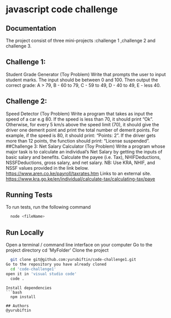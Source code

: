 # javascript code challenge
## Documentation
The project consist of three mini-projects :challenge 1 ,challenge 2 and challenge 3.

## Challenge 1:
 Student Grade Generator (Toy Problem)
Write that prompts the user to input student marks. The input should be between 0 and 100. Then output the correct grade:
A > 79, B - 60 to 79, C -  59 to 49, D - 40 to 49, E - less 40.
## Challenge 2:
 Speed Detector (Toy Problem)
Write a program that takes as input the speed of a car e.g 80. If the speed is less than 70, it should print “Ok”. Otherwise, for every 5 km/s above the speed limit (70), it should give the driver one demerit point and print the total number of demerit points.
For example, if the speed is 80, it should print: “Points: 2”. If the driver gets more than 12 points, the function should print: “License suspended”.
##Challenge 3:
 Net Salary Calculator (Toy Problem)
Write a program whose major task is to calculate an individual’s Net Salary by getting the inputs of basic salary and benefits. Calculate the payee (i.e. Tax), NHIFDeductions, NSSFDeductions, gross salary, and net salary.
NB: Use KRA, NHIF, and NSSF values provided in the link below.
https://www.aren.co.ke/payroll/taxrates.htm Links to an external site.
https://www.kra.go.ke/en/individual/calculate-tax/calculating-tax/paye
## Running Tests
To run tests, run the following command
```bash
  node <fileName>
```
## Run Locally
Open a terminal / command line interface on your computer
Go to the project directory
    cd 'MyFolder'
Clone the project
```bash
  git clone git@github.com:yurubiftin/code-challenge1.git
Go to the repository you have already cloned
  cd 'code-challenge1'
open it in 'visual studio code'
  code .
```
```
Install dependencies
```bash
  npm install
```
```
## Authors
@yurubiftin
